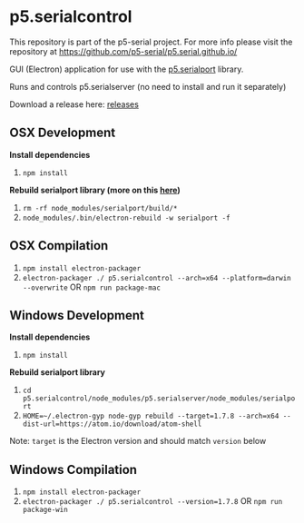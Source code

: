 # p5.serialcontrol

This repository is part of the p5-serial project. For more info please visit the repository at https://github.com/p5-serial/p5.serial.github.io/

GUI (Electron) application for use with the [p5.serialport](https://github.com/p5-serial/p5.serialport) library.

Runs and controls p5.serialserver (no need to install and run it separately)

Download a release here: [releases](https://github.com/p5-serial/p5.serialcontrol/releases)

## OSX Development

**Install dependencies**

1.  `npm install`

**Rebuild serialport library (more on this [here](https://stackoverflow.com/questions/40254287/electron-and-serial-ports))**

1.  `rm -rf node_modules/serialport/build/*`
1.  `node_modules/.bin/electron-rebuild -w serialport -f`

## OSX Compilation

1.  `npm install electron-packager`
1.  `electron-packager ./ p5.serialcontrol --arch=x64 --platform=darwin --overwrite` OR `npm run package-mac`

## Windows Development

**Install dependencies**

1.  `npm install`

**Rebuild serialport library**

1.  `cd p5.serialcontrol/node_modules/p5.serialserver/node_modules/serialport`
1.  `HOME=~/.electron-gyp node-gyp rebuild --target=1.7.8 --arch=x64 --dist-url=https://atom.io/download/atom-shell`

Note: `target` is the Electron version and should match `version` below

## Windows Compilation

1.  `npm install electron-packager`
1.  `electron-packager ./ p5.serialcontrol --version=1.7.8` OR `npm run package-win`
